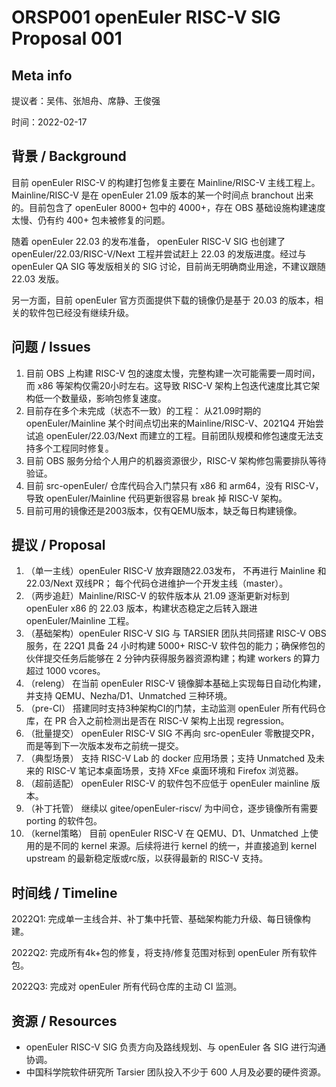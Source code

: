 # ORSP001 openEuler RISC-V SIG Proposal 001

## Meta info

提议者：吴伟、张旭舟、席静、王俊强

时间：2022-02-17

## 背景 / Background

目前 openEuler RISC-V 的构建打包修复主要在 Mainline/RISC-V 主线工程上。 Mainline/RISC-V 是在 openEuler 21.09 版本的某一个时间点 branchout 出来的。目前包含了 openEuler 8000+ 包中的 4000+，存在 OBS 基础设施构建速度太慢、仍有约 400+ 包未被修复的问题。

随着 openEuler 22.03 的发布准备， openEuler RISC-V SIG 也创建了 openEuler/22.03/RISC-V/Next 工程并尝试赶上 22.03 的发版进度。经过与 openEuler QA SIG 等发版相关的 SIG 讨论，目前尚无明确商业用途，不建议跟随 22.03 发版。

另一方面，目前 openEuler 官方页面提供下载的镜像仍是基于 20.03 的版本，相关的软件包已经没有继续升级。

## 问题 / Issues

1. 目前 OBS 上构建 RISC-V 包的速度太慢，完整构建一次可能需要一周时间，而 x86 等架构仅需20小时左右。这导致 RISC-V 架构上包迭代速度比其它架构低一个数量级，影响包修复速度。
2. 目前存在多个未完成（状态不一致）的工程： 从21.09时期的 openEuler/Mainline 某个时间点切出来的Mainline/RISC-V、2021Q4 开始尝试追 openEuler/22.03/Next 而建立的工程。目前团队规模和修包速度无法支持多个工程同时修复。
3. 目前 OBS 服务分给个人用户的机器资源很少，RISC-V 架构修包需要排队等待验证。
4. 目前 src-openEuler/ 仓库代码合入门禁只有 x86 和 arm64，没有 RISC-V，导致 openEuler/Mainline 代码更新很容易 break 掉 RISC-V 架构。
5. 目前可用的镜像还是2003版本，仅有QEMU版本，缺乏每日构建镜像。

## 提议 / Proposal

1. （单一主线）openEuler RISC-V 放弃跟随22.03发布， 不再进行 Mainline 和 22.03/Next 双线PR； 每个代码仓进维护一个开发主线（master）。
2. （两步追赶）Mainline/RISC-V 的软件版本从 21.09 逐渐更新对标到 openEuler x86 的 22.03 版本，构建状态稳定之后转入跟进 openEuler/Mainline 工程。
3. （基础架构）openEuler RISC-V SIG 与 TARSIER 团队共同搭建 RISC-V OBS 服务，在 22Q1 具备 24 小时构建 5000+ RISC-V 软件包的能力；确保修包的伙伴提交任务后能够在 2 分钟内获得服务器资源构建；构建 workers 的算力超过 1000 vcores。
4. （releng） 在当前 openEuler RISC-V 镜像脚本基础上实现每日自动化构建，并支持 QEMU、Nezha/D1、Unmatched 三种环境。
5. （pre-CI） 搭建同时支持3种架构CI的门禁，主动监测 openEuler 所有代码仓库，在 PR 合入之前检测出是否在 RISC-V 架构上出现 regression。
6. （批量提交） openEuler RISC-V SIG 不再向 src-openEuler 零散提交PR，而是等到下一次版本发布之前统一提交。
7. （典型场景） 支持 RISC-V Lab 的 docker 应用场景；支持 Unmatched 及未来的 RISC-V 笔记本桌面场景，支持 XFce 桌面环境和 Firefox 浏览器。
8. （超前适配） openEuler RISC-V 的软件包不应低于 openEuler mainline 版本。
9. （补丁托管） 继续以 gitee/openEuler-riscv/ 为中间仓，逐步镜像所有需要 porting 的软件包。
10. （kernel策略） 目前 openEuler RISC-V 在 QEMU、D1、Unmatched 上使用的是不同的 kernel 来源。后续将进行 kernel 的统一，并直接追到 kernel upstream 的最新稳定版或rc版，以获得最新的 RISC-V 支持。

## 时间线 / Timeline

2022Q1: 完成单一主线合并、补丁集中托管、基础架构能力升级、每日镜像构建。

2022Q2: 完成所有4k+包的修复，将支持/修复范围对标到 openEuler 所有软件包。

2022Q3: 完成对 openEuler 所有代码仓库的主动 CI 监测。

## 资源 / Resources

- openEuler RISC-V SIG 负责方向及路线规划、与 openEuler 各 SIG 进行沟通协调。
- 中国科学院软件研究所 Tarsier 团队投入不少于 600 人月及必要的硬件资源。